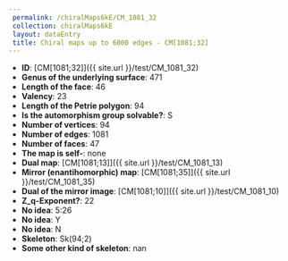```yaml
--- 
 permalink: /chiralMaps6kE/CM_1081_32 
 collection: chiralMaps6kE
 layout: dataEntry
 title: Chiral maps up to 6000 edges - CM[1081;32]
---
```


- **ID**: [CM[1081;32]]({{ site.url }}/test/CM_1081_32)
- **Genus of the underlying surface**: 471
- **Length of the face**: 46
- **Valency**: 23
- **Length of the Petrie polygon**: 94
- **Is the automorphism group solvable?**: S
- **Number of vertices**: 94
- **Number of edges**: 1081
- **Number of faces**: 47
- **The map is self-**: none
- **Dual map**: [CM[1081;13]]({{ site.url }}/test/CM_1081_13)
- **Mirror (enantihomorphic) map**: [CM[1081;35]]({{ site.url }}/test/CM_1081_35)
- **Dual of the mirror image**: [CM[1081;10]]({{ site.url }}/test/CM_1081_10)
- **Z_q-Exponent?**: 22
- **No idea**:  5:26
- **No idea**: Y
- **No idea**: N
- **Skeleton**: Sk(94;2)
- **Some other kind of skeleton**: nan
